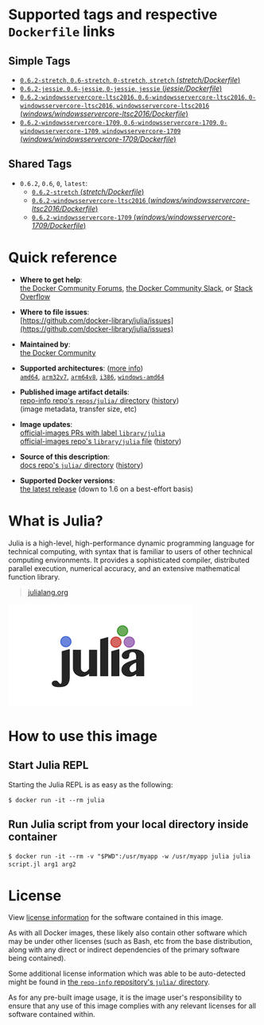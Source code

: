 <!--

********************************************************************************

WARNING:

    DO NOT EDIT "julia/README.md"

    IT IS AUTO-GENERATED

    (from the other files in "julia/" combined with a set of templates)

********************************************************************************

-->

# Supported tags and respective `Dockerfile` links

## Simple Tags

-	[`0.6.2-stretch`, `0.6-stretch`, `0-stretch`, `stretch` (*stretch/Dockerfile*)](https://github.com/docker-library/julia/blob/3cb2698ed2475db46cc17d5d1cd309626ef87c1c/stretch/Dockerfile)
-	[`0.6.2-jessie`, `0.6-jessie`, `0-jessie`, `jessie` (*jessie/Dockerfile*)](https://github.com/docker-library/julia/blob/3cb2698ed2475db46cc17d5d1cd309626ef87c1c/jessie/Dockerfile)
-	[`0.6.2-windowsservercore-ltsc2016`, `0.6-windowsservercore-ltsc2016`, `0-windowsservercore-ltsc2016`, `windowsservercore-ltsc2016` (*windows/windowsservercore-ltsc2016/Dockerfile*)](https://github.com/docker-library/julia/blob/96d3dd0bf37bf7993c63ec2ff7c786d001c25193/windows/windowsservercore-ltsc2016/Dockerfile)
-	[`0.6.2-windowsservercore-1709`, `0.6-windowsservercore-1709`, `0-windowsservercore-1709`, `windowsservercore-1709` (*windows/windowsservercore-1709/Dockerfile*)](https://github.com/docker-library/julia/blob/96d3dd0bf37bf7993c63ec2ff7c786d001c25193/windows/windowsservercore-1709/Dockerfile)

## Shared Tags

-	`0.6.2`, `0.6`, `0`, `latest`:
	-	[`0.6.2-stretch` (*stretch/Dockerfile*)](https://github.com/docker-library/julia/blob/3cb2698ed2475db46cc17d5d1cd309626ef87c1c/stretch/Dockerfile)
	-	[`0.6.2-windowsservercore-ltsc2016` (*windows/windowsservercore-ltsc2016/Dockerfile*)](https://github.com/docker-library/julia/blob/96d3dd0bf37bf7993c63ec2ff7c786d001c25193/windows/windowsservercore-ltsc2016/Dockerfile)
	-	[`0.6.2-windowsservercore-1709` (*windows/windowsservercore-1709/Dockerfile*)](https://github.com/docker-library/julia/blob/96d3dd0bf37bf7993c63ec2ff7c786d001c25193/windows/windowsservercore-1709/Dockerfile)

# Quick reference

-	**Where to get help**:  
	[the Docker Community Forums](https://forums.docker.com/), [the Docker Community Slack](https://blog.docker.com/2016/11/introducing-docker-community-directory-docker-community-slack/), or [Stack Overflow](https://stackoverflow.com/search?tab=newest&q=docker)

-	**Where to file issues**:  
	[https://github.com/docker-library/julia/issues](https://github.com/docker-library/julia/issues)

-	**Maintained by**:  
	[the Docker Community](https://github.com/docker-library/julia)

-	**Supported architectures**: ([more info](https://github.com/docker-library/official-images#architectures-other-than-amd64))  
	[`amd64`](https://hub.docker.com/r/amd64/julia/), [`arm32v7`](https://hub.docker.com/r/arm32v7/julia/), [`arm64v8`](https://hub.docker.com/r/arm64v8/julia/), [`i386`](https://hub.docker.com/r/i386/julia/), [`windows-amd64`](https://hub.docker.com/r/winamd64/julia/)

-	**Published image artifact details**:  
	[repo-info repo's `repos/julia/` directory](https://github.com/docker-library/repo-info/blob/master/repos/julia) ([history](https://github.com/docker-library/repo-info/commits/master/repos/julia))  
	(image metadata, transfer size, etc)

-	**Image updates**:  
	[official-images PRs with label `library/julia`](https://github.com/docker-library/official-images/pulls?q=label%3Alibrary%2Fjulia)  
	[official-images repo's `library/julia` file](https://github.com/docker-library/official-images/blob/master/library/julia) ([history](https://github.com/docker-library/official-images/commits/master/library/julia))

-	**Source of this description**:  
	[docs repo's `julia/` directory](https://github.com/docker-library/docs/tree/master/julia) ([history](https://github.com/docker-library/docs/commits/master/julia))

-	**Supported Docker versions**:  
	[the latest release](https://github.com/docker/docker-ce/releases/latest) (down to 1.6 on a best-effort basis)

# What is Julia?

Julia is a high-level, high-performance dynamic programming language for technical computing, with syntax that is familiar to users of other technical computing environments. It provides a sophisticated compiler, distributed parallel execution, numerical accuracy, and an extensive mathematical function library.

> [julialang.org](http://julialang.org/)

![logo](https://raw.githubusercontent.com/docker-library/docs/520519ad7db3ea9fd5d3590e836c839a0ffd6f19/julia/logo.png)

# How to use this image

## Start Julia REPL

Starting the Julia REPL is as easy as the following:

```console
$ docker run -it --rm julia
```

## Run Julia script from your local directory inside container

```console
$ docker run -it --rm -v "$PWD":/usr/myapp -w /usr/myapp julia julia script.jl arg1 arg2
```

# License

View [license information](http://julialang.org/) for the software contained in this image.

As with all Docker images, these likely also contain other software which may be under other licenses (such as Bash, etc from the base distribution, along with any direct or indirect dependencies of the primary software being contained).

Some additional license information which was able to be auto-detected might be found in [the `repo-info` repository's `julia/` directory](https://github.com/docker-library/repo-info/tree/master/repos/julia).

As for any pre-built image usage, it is the image user's responsibility to ensure that any use of this image complies with any relevant licenses for all software contained within.
